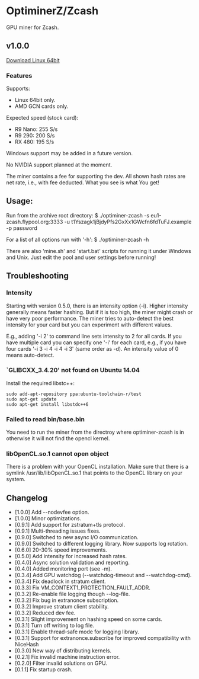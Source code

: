 # OptiminerZ/Zcash

GPU miner for Zcash.

## v1.0.0
[Download Linux
64bit](https://github.com/Optiminer/OptiminerZcash/raw/master/optiminer-zcash-1.0.0.tar.gz)
<!--
[Download Windows 64bit](https://github.com/Optiminer/OptiminerZcash/raw/master/optiminer-zcash-0.6.0.zip)
-->

### Features

Supports:
- Linux 64bit only.
- AMD GCN cards only.

Expected speed (stock card):
- R9 Nano: 255 S/s
- R9 290: 200 S/s
- RX 480: 195 S/s

Windows support may be added in a future version.

No NVIDIA support planned at the moment.

The miner contains a fee for supporting the dev. All shown hash rates are
net rate, i.e., with fee deducted. What you see is what You get!

## Usage:
Run from the archive root directory:
$ ./optiminer-zcash -s eu1-zcash.flypool.org:3333 -u t1Yszagk1jBjdyPfs2GxXx1GWcfn6fdTuFJ.example -p password

For a list of all options run with '-h':
$ ./optiminer-zcash -h

There are also 'mine.sh' and 'start.bat' scripts for running it under
Windows and Unix. Just edit the pool and user settings before running!

## Troubleshooting

### Intensity
Starting with version 0.5.0, there is an intensity option (-i). Higher
intensity generally means faster hashing. But if it is too high, the miner
might crash or have very poor performance. The miner tries to auto-detect
the best intensity for your card but you can experiment with different
values.

E.g., adding '-i 2' to command line sets intensity to 2 for all cards. If
you have multiple card you can specify one '-i' for each card, e.g., if you
have four cards '-i 3 -i 4 -i 4 -i 3' (same order as -d). An intensity value
of 0 means auto-detect.

### `GLIBCXX_3.4.20' not found on Ubuntu 14.04
Install the required libstc++:
```shell
sudo add-apt-repository ppa:ubuntu-toolchain-r/test 
sudo apt-get update
sudo apt-get install libstdc++6
```

### Failed to read bin/base.bin
You need to run the miner from the directroy where optiminer-zcash is in
otherwise it will not find the opencl kernel.

### libOpenCL.so.1 cannot open object
There is a problem with your OpenCL installation. Make sure that there is a
symlink /usr/lib/libOpenCL.so.1 that points to the OpenCL library on your
system.

## Changelog
- [1.0.0] Add --nodevfee option.
- [1.0.0] Minor optimizations.
- [0.9.1] Add support for zstratum+tls protocol.
- [0.9.1] Multi-threading issues fixes.
- [0.9.0] Switched to new async I/O communication.
- [0.9.0] Switched to different logging library. Now supports log rotation.
- [0.6.0] 20-30% speed improvements.
- [0.5.0] Add intensity for increased hash rates.
- [0.4.0] Async solution validation and reporting.
- [0.4.0] Added monitoring port (see -m).
- [0.3.4] Add GPU watchdog (--watchdog-timeout and --watchdog-cmd).
- [0.3.4] Fix deadlock in stratum client.
- [0.3.3] Fix VM_CONTEXT1_PROTECTION_FAULT_ADDR.
- [0.3.2] Re-enable file logging though --log-file.
- [0.3.2] Fix bug in extranonce subscription.
- [0.3.2] Improve stratum client stability.
- [0.3.2] Reduced dev fee.
- [0.3.1] Slight improvement on hashing speed on some cards.
- [0.3.1] Turn off writing to log file.
- [0.3.1] Enable thread-safe mode for logging library.
- [0.3.1] Support for extranonce.subscribe for improved compatibility with
  NiceHash
- [0.3.0] New way of distributing kernels.
- [0.2.1] Fix invalid machine instruction error.
- [0.2.0] Filter invalid solutions on GPU.
- [0.1.1] Fix startup crash.
